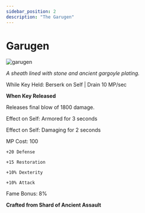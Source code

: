 ```yaml
---
sidebar_position: 2
description: "The Garugen"
---
```


# Garugen

![garugen](https://vwiki.valorserver.com/api/item/picture/garugen)

<i>A sheath lined with stone and ancient gargoyle plating.</i>

While Key Held: Berserk on Self | Drain 10 MP/sec

**When Key Released** 

Releases final blow of 1800 damage.

Effect on Self: Armored for 3 seconds

Effect on Self: Damaging for 2 seconds

MP Cost: 100

    +20 Defense
    
    +15 Restoration
    
    +10% Dexterity
    
    +10% Attack
 
Fame Bonus: 8%

**Crafted from Shard of Ancient Assault**

